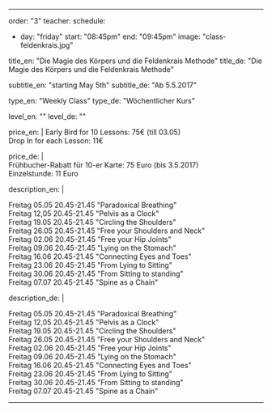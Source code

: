 ---
order: "3"
teacher:
schedule:
  - day: "friday"
    start: "08:45pm"
    end: "09:45pm"
image: "class-feldenkrais.jpg"

title_en: "Die Magie des Körpers und die Feldenkrais Methode"
title_de: "Die Magie des Körpers und die Feldenkrais Methode"

subtitle_en: "starting May 5th"
subtitle_de: "Ab 5.5.2017"

type_en: "Weekly Class"
type_de: "Wöchentlicher Kurs"

level_en: ""
level_de: ""

price_en: |
  Early Bird for 10 Lessons: 75€ (till 03.05)  
  Drop In for each Lesson: 11€


price_de: |  
  Frühbucher-Rabatt für 10-er Karte: 75 Euro (bis 3.5.2017)    
  Einzelstunde: 11 Euro

description_en: |

  Freitag 05.05   20.45-21.45 "Paradoxical Breathing"  
  Freitag 12,05   20.45-21.45 "Pelvis as a Clock"  
  Freitag 19.05   20.45-21.45 "Circling the Shoulders"  
  Freitag 26.05   20.45-21.45  "Free your Shoulders and Neck"  
  Freitag 02.06   20.45-21.45  "Free your Hip Joints"  
  Freitag 09.06   20.45-21.45 "Lying on the Stomach"  
  Freitag 16.06   20.45-21.45 "Connecting Eyes and Toes"  
  Freitag 23.06   20.45-21.45 "From Lying to Sitting"  
  Freitag 30.06   20.45-21.45 "From Sitting to standing"  
  Freitag 07.07   20.45-21.45 "Spine as a Chain"  

description_de: |

  Freitag 05.05   20.45-21.45 "Paradoxical Breathing"  
  Freitag 12,05   20.45-21.45 "Pelvis as a Clock"  
  Freitag 19.05   20.45-21.45 "Circling the Shoulders"  
  Freitag 26.05   20.45-21.45  "Free your Shoulders and Neck"  
  Freitag 02.06   20.45-21.45  "Free your Hip Joints"  
  Freitag 09.06   20.45-21.45 "Lying on the Stomach"  
  Freitag 16.06   20.45-21.45 "Connecting Eyes and Toes"  
  Freitag 23.06   20.45-21.45 "From Lying to Sitting"  
  Freitag 30.06   20.45-21.45 "From Sitting to standing"  
  Freitag 07.07   20.45-21.45 "Spine as a Chain"  
  
  ---
